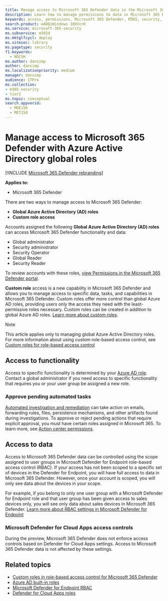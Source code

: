 ```yaml
---
title: Manage access to Microsoft 365 Defender data in the Microsoft 365 Defender portal
description: Learn how to manage permissions to data in Microsoft 365 Defender
keywords: access, permissions, Microsoft 365 Defender, M365, security, Defender for Cloud Apps, Microsoft Defender for Endpoint, scope, scoping, RBAC
search.product: eADQiWindows 10XVcnh
ms.service: microsoft-365-security
ms.subservice: m365d
ms.mktglfcycl: deploy
ms.sitesec: library
ms.pagetype: security
f1.keywords: 
  - NOCSH
ms.author: dansimp
author: dansimp
ms.localizationpriority: medium
manager: dansimp
audience: ITPro
ms.collection: 
- m365-security
- tier2
ms.topic: conceptual
search.appverid: 
  - MOE150
  - MET150
---
```


# Manage access to Microsoft 365 Defender with Azure Active Directory global roles

[!INCLUDE [Microsoft 365 Defender rebranding](../includes/microsoft-defender.md)]


**Applies to:**
- Microsoft 365 Defender

There are two ways to manage access to Microsoft 365 Defender:
- **Global Azure Active Directory (AD) roles**
- **Custom role access**

Accounts assigned the following **Global Azure Active Directory (AD) roles** can access Microsoft 365 Defender functionality and data:
- Global administrator
- Security administrator
- Security Operator
- Global Reader
- Security Reader

To review accounts with these roles, [view Permissions in the Microsoft 365 Defender portal](https://security.microsoft.com/permissions).

**Custom role** access is a new capability in Microsoft 365 Defender and allows you to manage access to specific data, tasks, and capabilities in Microsoft 365 Defender. Custom roles offer more control than global Azure AD roles, providing users only the access they need with the least-permissive roles necessary.  Custom roles can be created in addition to global Azure AD roles. [Learn more about custom roles](custom-roles.md).

> [!NOTE]
> This article applies only to managing global Azure Active Directory roles. For more information about using custom role-based access control, see [Custom roles for role-based access control](custom-roles.md)

## Access to functionality
Access to specific functionality is determined by your [Azure AD role](/azure/active-directory/roles/permissions-reference). Contact a global administrator if you need access to specific functionality that requires you or your user group be assigned a new role.

### Approve pending automated tasks
[Automated investigation and remediation](m365d-autoir-actions.md) can take action on emails, forwarding rules, files, persistence mechanisms, and other artifacts found during investigations. To approve or reject pending actions that require explicit approval, you must have certain roles assigned in Microsoft 365. To learn more, see [Action center permissions](m365d-action-center.md#required-permissions-for-action-center-tasks).

## Access to data
Access to Microsoft 365 Defender data can be controlled using the scope assigned to user groups in Microsoft Defender for Endpoint role-based access control (RBAC). If your access has not been scoped to a specific set of devices in the Defender for Endpoint, you will have full access to data in Microsoft 365 Defender. However, once your account is scoped, you will only see data about the devices in your scope.

For example, if you belong to only one user group with a Microsoft Defender for Endpoint role and that user group has been given access to sales devices only, you will see only data about sales devices in Microsoft 365 Defender. [Learn more about RBAC settings in Microsoft Defender for Endpoint](/windows/security/threat-protection/microsoft-defender-atp/rbac)

### Microsoft Defender for Cloud Apps access controls
During the preview, Microsoft 365 Defender does not enforce access controls based on  Defender for Cloud Apps settings. Access to Microsoft 365 Defender data is not affected by these settings.

## Related topics
- [Custom roles in role-based access control for Microsoft 365 Defender](custom-roles.md)
- [Azure AD built-in roles](/azure/active-directory/roles/permissions-reference)
- [Microsoft Defender for Endpoint RBAC](/windows/security/threat-protection/microsoft-defender-atp/rbac)
- [Defender for Cloud Apps roles](/cloud-app-security/manage-admins)
